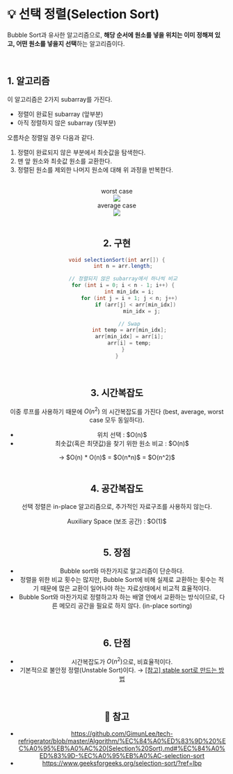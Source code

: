 # 💡 선택 정렬(Selection Sort)

Bubble Sort과 유사한 알고리즘으로, **해당 순서에 원소를 넣을 위치는 이미 정해져 있고, 어떤 원소를 넣을지 선택**하는 알고리즘이다.

<br/>

## 1. 알고리즘

이 알고리즘은 2가지 subarray를 가진다.
- 정렬이 완료된 subarray (앞부분)
- 아직 정렬하지 않은 subarray (뒷부분)


오름차순 정렬일 경우 다음과 같다.

1. 정렬이 완료되지 않은 부분에서 최솟값을 탐색한다.
2. 맨 앞 원소와 최솟값 원소를 교환한다.
3. 정렬된 원소를 제외한 나머지 원소에 대해 위 과정을 반복한다.

<br/>

<div style="text-align:center;"> 
  <div>worst case </div>
  <img src="https://velog.velcdn.com/images/wisdom-one/post/2bad37f2-f868-4f39-943a-4bfade569172/image.gif"/>
</div>

<div style="text-align:center;"> 
   <div>average case <div>
  <img src="https://velog.velcdn.com/images/wisdom-one/post/d4fba88a-177e-483c-a107-535302380c2d/image.gif"/>
</div>

<br/>
     
## 2. 구현

```java
void selectionSort(int arr[]) {
    int n = arr.length;

    // 정렬되지 않은 subarray에서 하나씩 비교
    for (int i = 0; i < n - 1; i++) {
        int min_idx = i;
        for (int j = i + 1; j < n; j++)
            if (arr[j] < arr[min_idx])
                min_idx = j;

        // Swap
        int temp = arr[min_idx];
        arr[min_idx] = arr[i];
        arr[i] = temp;
    }
}
```
                                      
<br/>
     
## 3. 시간복잡도

이중 루프를 사용하기 때문에 $O(n^2)$ 의 시간복잡도를 가진다 (best, average, worst case 모두 동일하다).
     
<ul>
  <li>위치 선택 : $O(n)$</li>
  <li> 최솟값(혹은 최댓값)을 찾기 위한 원소 비교 : $O(n)$</li>
</ul>
<div>&rarr; $O(n) * O(n)$ = $O(n*n)$ = $O(n^2)$</div>

<br/>

## 4. 공간복잡도

선택 정렬은 in-place 알고리즘으로, 추가적인 자료구조를 사용하지 않는다.

<div>Auxiliary Space (보조 공간) : $O(1)$</div>
     
<br/>

## 5. 장점
- Bubble sort와 마찬가지로 알고리즘이 단순하다.
- 정렬을 위한 비교 횟수는 많지만, Bubble Sort에 비해 실제로 교환하는 횟수는 적기 때문에 많은 교환이 일어나야 하는 자료상태에서 비교적 효율적이다.
- Bubble Sort와 마찬가지로 정렬하고자 하는 배열 안에서 교환하는 방식이므로, 다른 메모리 공간을 필요로 하지 않다. (in-place sorting)

<br/>

## 6. 단점
- 시간복잡도가 $O(n^2)$으로, 비효율적이다.
- 기본적으로 불안정 정렬(Unstable Sort)이다. &rarr; [[참고] stable sort로 만드는 방법](https://www.geeksforgeeks.org/stable-selection-sort/)

<br/>


## 🔖 참고
- https://github.com/GimunLee/tech-refrigerator/blob/master/Algorithm/%EC%84%A0%ED%83%9D%20%EC%A0%95%EB%A0%AC%20(Selection%20Sort).md#%EC%84%A0%ED%83%9D-%EC%A0%95%EB%A0%AC-selection-sort
- https://www.geeksforgeeks.org/selection-sort/?ref=lbp
